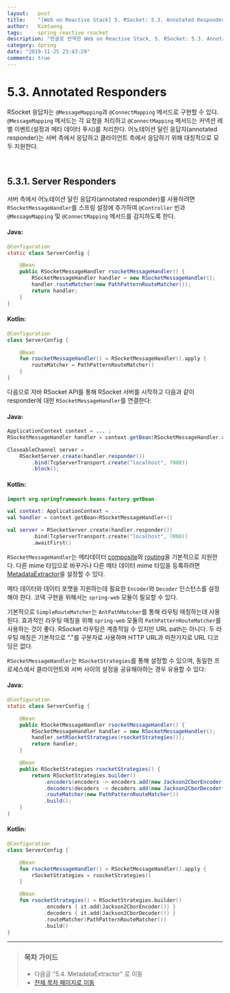 ```yaml
---
layout:   post
title:    "[Web on Reactive Stack] 5. RSocket: 5.3. Annotated Responders"
author:   Kimtaeng
tags: 	  spring reactive rsocket
description: "한글로 번역한 Web on Reactive Stack, 5. RSocket: 5.3. Annotated Responders"
category: Spring
date: "2019-11-25 23:43:29"
comments: true
---
```


# 5.3. Annotated Responders
RSocket 응답자는 `@MessageMapping`과 `@ConnectMapping` 메서드로 구현할 수 있다. `@MessageMapping` 메서드는 각 요청을
처리하고 `@ConnectMapping` 메서드는 커넥션 레벨 이벤트(설정과 메타 데이터 푸시)를 처리한다. 어노테이션 달린 응답자(annotated
responder)는 서버 측에서 응답하고 클라이언트 측에서 응답하기 위해 대칭적으로 모두 지원한다.

<br>

## 5.3.1. Server Responders
서버 측에서 어노테이션 달린 응답자(annotated responder)를 사용하려면 `RSocketMessageHandler`를 스프링 설정에 추가하여
`@Controller` 빈과 `@MessageMapping` 및 `@ConnectMapping` 메서드를 감지하도록 한다.

#### Java:
```java
@Configuration
static class ServerConfig {

    @Bean
    public RSocketMessageHandler rsocketMessageHandler() {
        RSocketMessageHandler handler = new RSocketMessageHandler();
        handler.routeMatcher(new PathPatternRouteMatcher());
        return handler;
    }
}
```

#### Kotlin:
```kotlin
@Configuration
class ServerConfig {

    @Bean
    fun rsocketMessageHandler() = RSocketMessageHandler().apply {
        routeMatcher = PathPatternRouteMatcher()
    }
}
```

다음으로 자바 RSocket API를 통해 RSocket 서버를 시작하고 다음과 같이 responder에 대한 `RSocketMessageHandler`를 연결한다:

#### Java:
```java
ApplicationContext context = ... ;
RSocketMessageHandler handler = context.getBean(RSocketMessageHandler.class);

CloseableChannel server =
    RSocketServer.create(handler.responder())
        .bind(TcpServerTransport.create("localhost", 7000))
        .block();
```

#### Kotlin:
```kotlin
import org.springframework.beans.factory.getBean

val context: ApplicationContext = ...
val handler = context.getBean<RSocketMessageHandler>()

val server = RSocketServer.create(handler.responder())
        .bind(TcpServerTransport.create("localhost", 7000))
        .awaitFirst()
```

`RSocketMessageHandler`는 메타데이터 <a href="https://github.com/rsocket/rsocket/blob/master/Extensions/CompositeMetadata.md" rel="nofollow" target="_blank">
composite</a>와 <a href="https://github.com/rsocket/rsocket/blob/master/Extensions/Routing.md" rel="nofollow" target="_blank">routing</a>을 기본적으로 지원한다. 다른 mime 타입으로 바꾸거나 다른 메타 데이터 mime 타입을
등록하려면 <a href="https://docs.spring.io/spring/docs/current/spring-framework-reference/web-reactive.html#rsocket-metadata-extractor" rel="nofollow" target="_blank">
MetadataExtractor</a>을 설정할 수 있다.

메타 데이터와 데이터 포맷을 지원하는데 필요한 `Encoder`와 `Decoder` 인스턴스를 설정해야 한다. 코덱 구현을 위해서는 `spring-web`
모듈이 필요할 수 있다.

기본적으로 `SimpleRouteMatcher`는 `AntPathMatcher`를 통해 라우팅 매칭하는데 사용된다. 효과적인 라우팅 매칭을 위해 `spring-web`
모듈의 `PathPatternRouteMatcher`를 사용하는 것이 좋다. RSocket 라우팅은 계층적일 수 있지만 URL path는 아니다. 두 라우팅 매칭은
기본적으로 "."를 구분자로 사용하며 HTTP URL과 마찬가지로 URL 디코딩은 없다.

`RSocketMessageHandler`는 `RSocketStrategies`를 통해 설정할 수 있으며, 동일한 프로세스에서 클라이언트와 서버 사이의 설정을
공유해야하는 경우 유용할 수 있다:

#### Java:
```java
@Configuration
static class ServerConfig {

    @Bean
    public RSocketMessageHandler rsocketMessageHandler() {
        RSocketMessageHandler handler = new RSocketMessageHandler();
        handler.setRSocketStrategies(rsocketStrategies());
        return handler;
    }

    @Bean
    public RSocketStrategies rsocketStrategies() {
        return RSocketStrategies.builder()
            .encoders(encoders -> encoders.add(new Jackson2CborEncoder()))
            .decoders(decoders -> decoders.add(new Jackson2CborDecoder()))
            .routeMatcher(new PathPatternRouteMatcher())
            .build();
    }
}
```

#### Kotlin:
```kotlin
@Configuration
class ServerConfig {

    @Bean
    fun rsocketMessageHandler() = RSocketMessageHandler().apply {
        rSocketStrategies = rsocketStrategies()
    }

    @Bean
    fun rsocketStrategies() = RSocketStrategies.builder()
            .encoders { it.add(Jackson2CborEncoder()) }
            .decoders { it.add(Jackson2CborDecoder()) }
            .routeMatcher(PathPatternRouteMatcher())
            .build()
}
```

---

> ### 목차 가이드
> - 다음글 "5.4. MetadataExtractor" 로 이동
> - <a href="/post/web-on-reactive-stack">전체 목차 페이지로 이동</a>